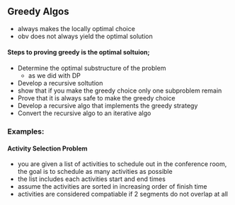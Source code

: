 ## Greedy Algos
- always makes the locally optimal choice
- obv does not always yield the optimal solution

#### Steps to proving greedy is the optimal soltuion;
- Determine the optimal substructure of the problem 
  - as we did with DP
- Develop a recursive soltution
- show that if you make the greedy choice only one subproblem remain
- Prove that it is always safe to make the greedy choice 
- Develop a recursive algo that implements the greedy strategy 
- Convert the recursive algo to an iterative algo
 
### Examples:

#### Activity Selection Problem
- you are given a list of activities to schedule out in the conference room, the goal is to schedule as many activities as possible 
- the list includes each activities start and end times
- assume the activities are sorted in increasing order of finish time
- activities are considered compatiable if 2 segments do not overlap at all

